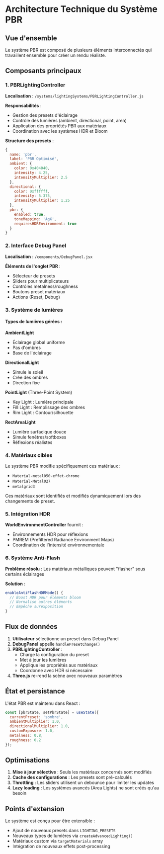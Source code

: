 # Architecture Technique du Système PBR

## Vue d'ensemble

Le système PBR est composé de plusieurs éléments interconnectés qui travaillent ensemble pour créer un rendu réaliste.

## Composants principaux

### 1. PBRLightingController

**Localisation** : `/systems/lightingSystems/PBRLightingController.js`

**Responsabilités** :
- Gestion des presets d'éclairage
- Contrôle des lumières (ambient, directional, point, area)
- Application des propriétés PBR aux matériaux
- Coordination avec les systèmes HDR et Bloom

**Structure des presets** :
```javascript
{
  name: 'pbr',
  label: 'PBR Optimisé',
  ambient: {
    color: 0x404040,
    intensity: 4.25,
    intensityMultiplier: 2.5
  },
  directional: {
    color: 0xffffff,
    intensity: 5.375,
    intensityMultiplier: 1.25
  },
  pbr: {
    enabled: true,
    toneMapping: 'AgX',
    requiresHDREnvironment: true
  }
}
```

### 2. Interface Debug Panel

**Localisation** : `/components/DebugPanel.jsx`

**Éléments de l'onglet PBR** :
- Sélecteur de presets
- Sliders pour multiplicateurs
- Contrôles metalness/roughness
- Boutons preset matériaux
- Actions (Reset, Debug)

### 3. Système de lumières

#### Types de lumières gérées :

**AmbientLight**
- Éclairage global uniforme
- Pas d'ombres
- Base de l'éclairage

**DirectionalLight**
- Simule le soleil
- Crée des ombres
- Direction fixe

**PointLight** (Three-Point System)
- Key Light : Lumière principale
- Fill Light : Remplissage des ombres
- Rim Light : Contour/silhouette

**RectAreaLight**
- Lumière surfacique douce
- Simule fenêtres/softboxes
- Réflexions réalistes

### 4. Matériaux cibles

Le système PBR modifie spécifiquement ces matériaux :
- `Material-metal050-effet-chrome`
- `Material-Metal027`
- `metalgrid3`

Ces matériaux sont identifiés et modifiés dynamiquement lors des changements de preset.

### 5. Intégration HDR

**WorldEnvironmentController** fournit :
- Environnements HDR pour réflexions
- PMREM (Prefiltered Radiance Environment Maps)
- Coordination de l'intensité environnementale

### 6. Système Anti-Flash

**Problème résolu** : Les matériaux métalliques peuvent "flasher" sous certains éclairages

**Solution** :
```javascript
enableAntiFlashHDRMode() {
  // Boost HDR pour éléments bloom
  // Normalise autres éléments
  // Empêche surexposition
}
```

## Flux de données

1. **Utilisateur** sélectionne un preset dans Debug Panel
2. **DebugPanel** appelle `handlePresetChange()`
3. **PBRLightingController** :
   - Charge la configuration du preset
   - Met à jour les lumières
   - Applique les propriétés aux matériaux
   - Coordonne avec HDR si nécessaire
4. **Three.js** re-rend la scène avec nouveaux paramètres

## État et persistance

L'état PBR est maintenu dans React :
```javascript
const [pbrState, setPbrState] = useState({
  currentPreset: 'sombre',
  ambientMultiplier: 1.0,
  directionalMultiplier: 1.0,
  customExposure: 1.0,
  metalness: 0.8,
  roughness: 0.2
});
```

## Optimisations

1. **Mise à jour sélective** : Seuls les matériaux concernés sont modifiés
2. **Cache des configurations** : Les presets sont pré-calculés
3. **Throttling** : Les sliders utilisent un debounce pour limiter les updates
4. **Lazy loading** : Les systèmes avancés (Area Lights) ne sont créés qu'au besoin

## Points d'extension

Le système est conçu pour être extensible :
- Ajout de nouveaux presets dans `LIGHTING_PRESETS`
- Nouveaux types de lumières via `createAdvancedLighting()`
- Matériaux custom via `targetMaterials` array
- Intégration de nouveaux effets post-processing